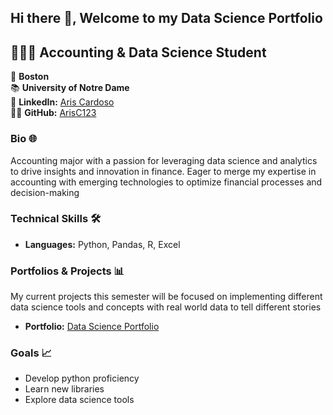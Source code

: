 ## Hi there 👋, Welcome to my Data Science Portfolio

## 🧑🏾‍💻 **Accounting & Data Science Student**

📍 **Boston**  
📚  **University of Notre Dame**  
🔗 **LinkedIn:** [Aris Cardoso](www.linkedin.com/in/aris-cardoso)  
👨‍💻 **GitHub:** [ArisC123](https://github.com/ArisC123)  

### Bio 🌐
Accounting major with a passion for leveraging data science and analytics to drive insights and innovation in finance.  Eager to merge my expertise in accounting with emerging technologies to optimize financial processes and decision-making

### Technical Skills 🛠️
- **Languages:** Python, Pandas, R, Excel

### Portfolios & Projects 📊
My current projects this semester will be focused on implementing different data science tools and concepts with real world data to tell different stories
- **Portfolio:** [Data Science Portfolio](https://github.com/ArisC123/Cardoso-Data-Science-Portfolio)

### Goals 📈
- Develop python proficiency
- Learn new libraries
- Explore data science tools

